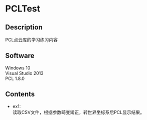 # PCLTest

## Description
PCL点云库的学习练习内容

## Software
Windows 10  
Visual Studio 2013  
PCL 1.8.0  

## Contents
* ex1:  
读取CSV文件，根据参数畸变矫正，转世界坐标系后PCL显示结果。
